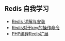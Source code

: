 Redis 自我学习
---------

+ [Redis 详解与安装](https://github.com/cuijiji/study-and-grow-up/blob/master/redis/redismakeinstall.md "Redis 详解与安装")
+ [Redis对于key的操作命令](https://github.com/cuijiji/study-and-grow-up/blob/master/redis/redisKeyDo.md "Redis对于key的操作命令	")
+ [PHP编译Redis扩展](https://github.com/cuijiji/study-and-grow-up/blob/master/redis/php-redisInstall.md "PHP编译Redis扩展")
